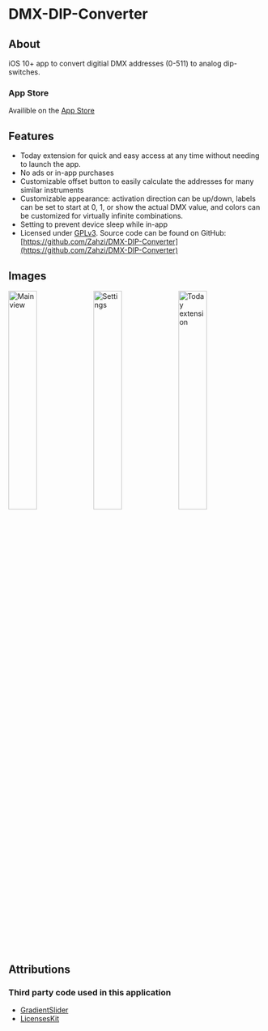 # DMX-DIP-Converter

## About
iOS 10+ app to convert digitial DMX addresses (0-511) to analog dip-switches.

### App Store
Availible on the [App Store](https://itunes.apple.com/us/app/dmx-dip-converter/id1254192809)



## Features
- Today extension for quick and easy access at any time without needing to launch the app.
- No ads or in-app purchases
- Customizable offset button to easily calculate the addresses for many similar instruments
- Customizable appearance: activation direction can be up/down, labels can be set to start at 0, 1, or show the actual DMX value, and colors can be customized for virtually infinite combinations.
- Setting to prevent device sleep while in-app
- Licensed under [GPLv3](LICENSE). Source code can be found on GitHub: [https://github.com/Zahzi/DMX-DIP-Converter](https://github.com/Zahzi/DMX-DIP-Converter)



## Images
<img src="https://files.ebencollins.com/screenshots/iphone1.png" title="Main view" width="33.3%"/><img src="https://files.ebencollins.com/screenshots/iphone2.png" title="Settings" width="33.3%"/><img src="https://files.ebencollins.com/screenshots/iphone4.png" title="Today extension" width="33.3%"/>



## Attributions
### Third party code used in this application
- [GradientSlider](https://github.com/jonhull/gradientslider)
- [LicensesKit](https://github.com/mattwyskiel/licenseskit)
